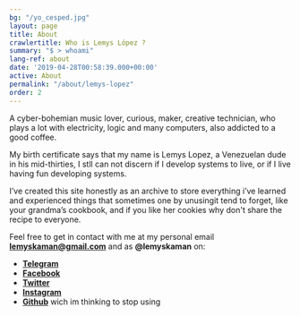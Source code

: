 ```yaml
---
bg: "/yo_cesped.jpg"
layout: page
title: About
crawlertitle: Who is Lemys López ?
summary: "$ > whoami"
lang-ref: about
date: '2019-04-28T00:58:39.000+00:00'
active: About
permalink: "/about/lemys-lopez"
order: 2
---
```


A cyber-bohemian music lover, curious, maker, creative technician, who plays a lot with electricity, logic and many computers, also addicted to a good coffee.

My birth certificate says that my name is Lemys Lopez, a Venezuelan dude in his mid-thirties, I stll can not discern if I develop systems to live, or if I live having fun developing systems.

I’ve created this site honestly as an archive to store everything i’ve learned and experienced things that sometimes one by unusingit tend to forget, like your grandma’s cookbook, and if you like her cookies why don't share the recipe to everyone.

Feel free to get in contact with me at my personal email [**lemyskaman@gmail.com**](mailto:lemyskaman@gmail.com) and as  **@lemyskaman** on:

* [**Telegram**](https://t.me/lemyskaman "Telegram")
* [**Facebook**](https://www.facebook.com/lemyskaman "Facebook")
* [**Twitter**](https://twitter.com/lemyskaman "Twitter")
* [**Instagram**](https://www.instagram.com/lemyskaman/ "Instagram")
* [**Github**](http://github.com/lemyskaman "Github") wich im thinking to stop using